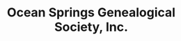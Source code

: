 ---
layout: repo
title: "Ocean Springs Genealogical Society, Inc."
id: 24070
permalink: repos/24070/
---